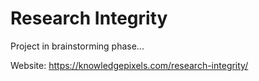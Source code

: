 # Research Integrity

Project in brainstorming phase...

Website: https://knowledgepixels.com/research-integrity/
